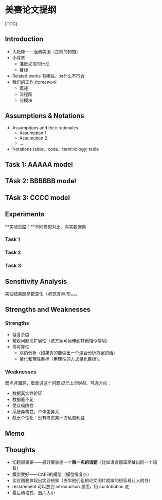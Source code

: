 # 美赛论文提纲

[TOC]



## Introduction

- 大趋势——强调美国（之前的措施）
- 小背景
  - 准备采取的行动
  - 目标
- Related works 有哪些，为什么不符合
- 我们的工作 *framework* 
  - 概述
  - 流程图
  - 分模块



## Assumptions & Notations

- Assumptions and their  rationales 
  - Assumption 1.
  - Assumption 2.
  - ...
- Notations (abbr、code、terminology) table



## Task 1: AAAAA model

## TAsk 2: BBBBBB model

## TAsk 3: CCCC model



## Experiments

**实验思路：**不同模型对比、真实数据集

### Task 1

### Task 2

### Task 3



## Sensitivity Analysis

实验结果随参数变化（*敏感度测试*）。。。



## Strengths and Weaknesses

### Strengths

- 低复杂度
- 宏观问题高扩展性（该方案可延伸到其他相似情境）
- 高可靠性
  - 双边分析（如果真的能做出一个混合分析方案的话）
  - 量化和理性目标（用理性的方式量化目标）。

### Weaknesses

弱点非漏洞，着重说这个问题*设计上的缺陷*，可选方向：

- 数据真实性验证
- 数据量不足
- 受众局限性
- 系统异构性，个体差异大
- 缺乏个性化：没有考虑某一方私自利益



## Memo

## Thoughts

- 切题很重要——最好要掌握一个**熟一点的话题**（比如语言那篇牵扯出同一个语系）
- 模型要好——CAFE的模型（模型很复杂）
- 实验图要体现出实验结果（去年他们组的论文图片就做的很容易让人明白）
- restatement 可以放到 introduction 里面，用 contribution 说
- 最后调格式、图片大小



